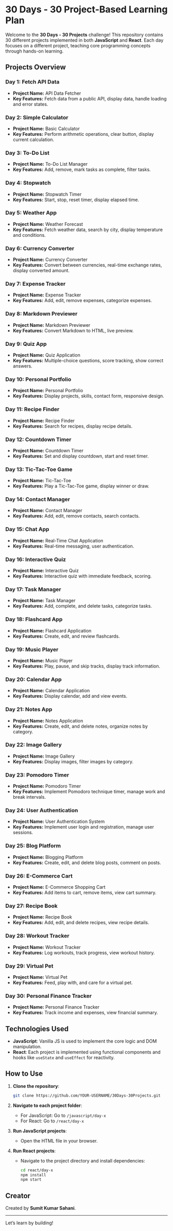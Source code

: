 # 30 Days - 30 Project-Based Learning Plan

Welcome to the **30 Days - 30 Projects** challenge! This repository contains 30 different projects implemented in both **JavaScript** and **React**. Each day focuses on a different project, teaching core programming concepts through hands-on learning.

## Projects Overview

### Day 1: Fetch API Data
- **Project Name:** API Data Fetcher
- **Key Features:** Fetch data from a public API, display data, handle loading and error states.

### Day 2: Simple Calculator
- **Project Name:** Basic Calculator
- **Key Features:** Perform arithmetic operations, clear button, display current calculation.

### Day 3: To-Do List
- **Project Name:** To-Do List Manager
- **Key Features:** Add, remove, mark tasks as complete, filter tasks.

### Day 4: Stopwatch
- **Project Name:** Stopwatch Timer
- **Key Features:** Start, stop, reset timer, display elapsed time.

### Day 5: Weather App
- **Project Name:** Weather Forecast
- **Key Features:** Fetch weather data, search by city, display temperature and conditions.

### Day 6: Currency Converter
- **Project Name:** Currency Converter
- **Key Features:** Convert between currencies, real-time exchange rates, display converted amount.

### Day 7: Expense Tracker
- **Project Name:** Expense Tracker
- **Key Features:** Add, edit, remove expenses, categorize expenses.

### Day 8: Markdown Previewer
- **Project Name:** Markdown Previewer
- **Key Features:** Convert Markdown to HTML, live preview.

### Day 9: Quiz App
- **Project Name:** Quiz Application
- **Key Features:** Multiple-choice questions, score tracking, show correct answers.

### Day 10: Personal Portfolio
- **Project Name:** Personal Portfolio
- **Key Features:** Display projects, skills, contact form, responsive design.

### Day 11: Recipe Finder
- **Project Name:** Recipe Finder
- **Key Features:** Search for recipes, display recipe details.

### Day 12: Countdown Timer
- **Project Name:** Countdown Timer
- **Key Features:** Set and display countdown, start and reset timer.

### Day 13: Tic-Tac-Toe Game
- **Project Name:** Tic-Tac-Toe
- **Key Features:** Play a Tic-Tac-Toe game, display winner or draw.

### Day 14: Contact Manager
- **Project Name:** Contact Manager
- **Key Features:** Add, edit, remove contacts, search contacts.

### Day 15: Chat App
- **Project Name:** Real-Time Chat Application
- **Key Features:** Real-time messaging, user authentication.

### Day 16: Interactive Quiz
- **Project Name:** Interactive Quiz
- **Key Features:** Interactive quiz with immediate feedback, scoring.

### Day 17: Task Manager
- **Project Name:** Task Manager
- **Key Features:** Add, complete, and delete tasks, categorize tasks.

### Day 18: Flashcard App
- **Project Name:** Flashcard Application
- **Key Features:** Create, edit, and review flashcards.

### Day 19: Music Player
- **Project Name:** Music Player
- **Key Features:** Play, pause, and skip tracks, display track information.

### Day 20: Calendar App
- **Project Name:** Calendar Application
- **Key Features:** Display calendar, add and view events.

### Day 21: Notes App
- **Project Name:** Notes Application
- **Key Features:** Create, edit, and delete notes, organize notes by category.

### Day 22: Image Gallery
- **Project Name:** Image Gallery
- **Key Features:** Display images, filter images by category.

### Day 23: Pomodoro Timer
- **Project Name:** Pomodoro Timer
- **Key Features:** Implement Pomodoro technique timer, manage work and break intervals.

### Day 24: User Authentication
- **Project Name:** User Authentication System
- **Key Features:** Implement user login and registration, manage user sessions.

### Day 25: Blog Platform
- **Project Name:** Blogging Platform
- **Key Features:** Create, edit, and delete blog posts, comment on posts.

### Day 26: E-Commerce Cart
- **Project Name:** E-Commerce Shopping Cart
- **Key Features:** Add items to cart, remove items, view cart summary.

### Day 27: Recipe Book
- **Project Name:** Recipe Book
- **Key Features:** Add, edit, and delete recipes, view recipe details.

### Day 28: Workout Tracker
- **Project Name:** Workout Tracker
- **Key Features:** Log workouts, track progress, view workout history.

### Day 29: Virtual Pet
- **Project Name:** Virtual Pet
- **Key Features:** Feed, play with, and care for a virtual pet.

### Day 30: Personal Finance Tracker
- **Project Name:** Personal Finance Tracker
- **Key Features:** Track income and expenses, view financial summary.

## Technologies Used

- **JavaScript**: Vanilla JS is used to implement the core logic and DOM manipulation.
- **React**: Each project is implemented using functional components and hooks like `useState` and `useEffect` for reactivity.

## How to Use

1. **Clone the repository**:
   ```bash
   git clone https://github.com/YOUR-USERNAME/30Days-30Projects.git
   ```

2. **Navigate to each project folder**:
   - For JavaScript: Go to `/javascript/day-x`
   - For React: Go to `/react/day-x`

3. **Run JavaScript projects**:
   - Open the HTML file in your browser.

4. **Run React projects**:
   - Navigate to the project directory and install dependencies:
     ```bash
     cd react/day-x
     npm install
     npm start
     ```

## Creator

Created by **Sumit Kumar Sahani**.

---

Let’s learn by building!

```